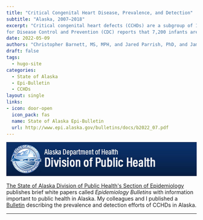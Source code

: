 ```yaml
---
title: "Critical Congenital Heart Disease, Prevalence, and Detection"
subtitle: "Alaska, 2007–2018"
excerpt: "Critical congenital heart defects (CCHDs) are a subgroup of 12 heart defects that require intervention within the first year of life to prevent permanent disability or death. The U.S. Centers
for Disease Control and Prevention (CDC) reports that 7,200 infants are born with a CCHD nationally each year. Early detection of CCHDs by prenatal ultrasound, clinical assessment, and pulse oximetry screening performed at 24 hours of life can improve prognosis. This Bulletin characterizes the prevalence of CCHDs in Alaska as well as the methods and timing of clinical detection."
date: 2022-05-09
authors: "Christopher Barnett, MS, MPH, and Jared Parrish, PhD, and James Christiansen, MD."
draft: false
tags:
  - hugo-site
categories:
  - State of Alaska
  - Epi-Bulletin
  - CCHDs
layout: single
links:
- icon: door-open
  icon_pack: fas
  name: State of Alaska Epi-Bulletin
  url: http://www.epi.alaska.gov/bulletins/docs/b2022_07.pdf
---
```



![DPH Logo](Header_DPH.jpeg)

[The State of Alaska Division of Public Health's Section of Epidemiology](https://health.alaska.gov/dph/Epi/Pages/default.aspx) publishes brief white papers called *Epidemiology Bulletins* with information important to public health in Alaska. My colleagues and I published a [Bulletin](http://www.epi.alaska.gov/bulletins/docs/b2022_07.pdf) describing the prevalence and detection efforts of CCHDs in Alaska.

---

